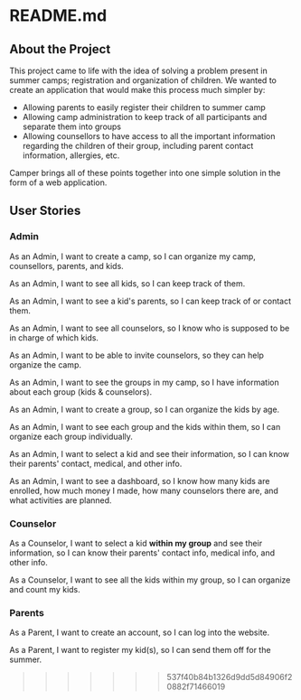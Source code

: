 # README.md

## About the Project

This project came to life with the idea of solving a problem present in summer camps; registration and organization of children. We wanted to create an application that would make this process much simpler by:
- Allowing parents to easily register their children to summer camp
- Allowing camp administration to keep track of all participants and separate them into groups
- Allowing counsellors to have access to all the important information regarding the children of their group, including parent contact information, allergies, etc.

Camper brings all of these points together into one simple solution in the form of a web application.

## User Stories

### Admin

As an Admin,
I want to create a camp,
so I can organize my camp, counsellors, parents, and kids.

As an Admin,
I want to see all kids,
so I can keep track of them.

As an Admin,
I want to see a kid's parents,
so I can keep track of or contact them.

As an Admin,
I want to see all counselors,
so I know who is supposed to be in charge of which kids.

As an Admin,
I want to be able to invite counselors,
so they can help organize the camp.

As an Admin,
I want to see the groups in my camp,
so I have information about each group (kids & counselors).

As an Admin,
I want to create a group,
so I can organize the kids by age.

As an Admin,
I want to see each group and the kids within them,
so I can organize each group individually.

As an Admin,
I want to select a kid and see their information,
so I can know their parents' contact, medical, and other info.

As an Admin,
I want to see a dashboard,
so I know how many kids are enrolled, how much money I made, how many counselors there are, and what activities are planned.

### Counselor

As a Counselor,
I want to select a kid **within my group** and see their information,
so I can know their parents' contact info, medical info, and other info.

As a Counselor,
I want to see all the kids within my group,
so I can organize and count my kids.

### Parents

As a Parent,
I want to create an account,
so I can log into the website.

As a Parent,
I want to register my kid(s),
so I can send them off for the summer.

>>>>>>> 537f40b84b1326d9dd5d84906f20882f71466019
